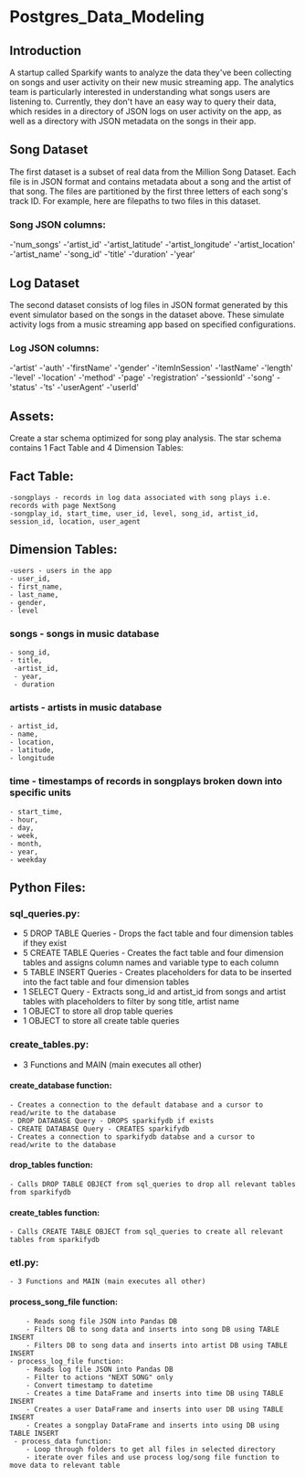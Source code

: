 # Postgres_Data_Modeling

## Introduction
A startup called Sparkify wants to analyze the data they've been collecting on songs and user activity on their new music streaming app. The analytics team is particularly interested in understanding what songs users are listening to. Currently, they don't have an easy way to query their data, which resides in a directory of JSON logs on user activity on the app, as well as a directory with JSON metadata on the songs in their app.

## Song Dataset
The first dataset is a subset of real data from the Million Song Dataset. Each file is in JSON format and contains metadata about a song and the artist of that song. The files are partitioned by the first three letters of each song's track ID. For example, here are filepaths to two files in this dataset.

### Song JSON columns: 
  -'num_songs' 
  -'artist_id' 
  -'artist_latitude' 
  -'artist_longitude' 
  -'artist_location' 
  -'artist_name' 
  -'song_id' 
  -'title' 
  -'duration' 
  -'year'

## Log Dataset
The second dataset consists of log files in JSON format generated by this event simulator based on the songs in the dataset above. These simulate activity logs from a music streaming app based on specified configurations.

### Log JSON columns: 
  -'artist' 
  -'auth' 
  -'firstName' 
  -'gender' 
  -'itemInSession' 
  -'lastName' 
  -'length'
  -'level' 
  -'location' 
  -'method' 
  -'page' 
  -'registration' 
  -'sessionId' 
  -'song' 
  -'status' 
  -'ts' 
  -'userAgent' 
  -'userId'
                   

## Assets:
Create a star schema optimized for song play analysis. The star schema contains 1 Fact Table and 4 Dimension Tables:

## Fact Table:
    -songplays - records in log data associated with song plays i.e. records with page NextSong
    -songplay_id, start_time, user_id, level, song_id, artist_id, session_id, location, user_agent

## Dimension Tables:
    -users - users in the app
    - user_id, 
    - first_name, 
    - last_name, 
    - gender, 
    - level
    
  ### songs - songs in music database
    - song_id, 
    - title, 
     -artist_id, 
     - year, 
     - duration
    
  ### artists - artists in music database
    - artist_id, 
    - name, 
    - location, 
    - latitude, 
    - longitude
    
  ### time - timestamps of records in songplays broken down into specific units
    - start_time, 
    - hour, 
    - day, 
    - week, 
    - month, 
    - year, 
    - weekday

## Python Files:
  ### sql_queries.py:
  - 5 DROP TABLE Queries - Drops the fact table and four dimension tables if they exist
  - 5 CREATE TABLE Queries - Creates the fact table and four dimension tables and assigns column names and variable type to each column
  - 5 TABLE INSERT Queries - Creates placeholders for data to be inserted into the fact table and four dimension tables
  - 1 SELECT Query - Extracts song_id and artist_id from songs and artist tables with placeholders to filter by song title, artist name
  - 1 OBJECT to store all drop table queries
  - 1 OBJECT to store all create table queries
  
### create_tables.py:
  - 3 Functions and MAIN (main executes all other)
  #### create_database function:
    - Creates a connection to the default database and a cursor to read/write to the database
    - DROP DATABASE Query - DROPS sparkifydb if exists
    - CREATE DATABASE Query - CREATES sparkifydb
    - Creates a connection to sparkifydb databse and a cursor to read/write to the database
  #### drop_tables function:
    - Calls DROP TABLE OBJECT from sql_queries to drop all relevant tables from sparkifydb
  #### create_tables function:
    - Calls CREATE TABLE OBJECT from sql_queries to create all relevant tables from sparkifydb
  
### etl.py:
    - 3 Functions and MAIN (main executes all other)
   #### process_song_file function:
        - Reads song file JSON into Pandas DB
        - Filters DB to song data and inserts into song DB using TABLE INSERT
        - Filters DB to song data and inserts into artist DB using TABLE INSERT
    - process_log_file function:
        - Reads log file JSON into Pandas DB
        - Filter to actions "NEXT SONG" only
        - Convert timestamp to datetime
        - Creates a time DataFrame and inserts into time DB using TABLE INSERT
        - Creates a user DataFrame and inserts into user DB using TABLE INSERT
        - Creates a songplay DataFrame and inserts into using DB using TABLE INSERT
     - process_data function:
        - Loop through folders to get all files in selected directory
        - iterate over files and use process log/song file function to move data to relevant table
